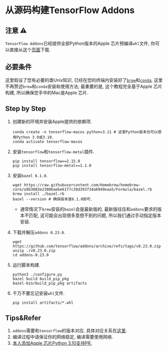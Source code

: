 # 从源码构建TensorFlow Addons

## 注意 ⚠️

`TensorFlow Addons`已经提供全部Python版本的Apple 芯片预编译`whl`文件, 你可以直接从这个[页面](https://pypi.org/project/tensorflow-addons/)下载.

## 必要条件

这里假设了您有必要的类Unix知识, 已经在您的终端内安装好了[`brew`](https://brew.sh)和[`conda`](https://github.com/conda-forge/miniforge), 这里不再赘述`brew`和`conda`安装和使用方法; 最重要的是, 这个教程完全基于Apple 芯片构建, 所以确保您手中的Mac是Apple 芯片.

## Step by Step

1. 创建新的环境并安装Apple提供的依赖项.

   ```shell
   conda create -n tensorflow-macos python=3.11 # 这里Python版本也可以使用Python 3.9或3.10.
   conda activate tensorflow-macos
   ```
   
2. 安装`tensorflow`和`tensorflow-metal`插件.

   ```shell
   pip install tensorflow==2.15.0
   pip install tensorflow-metal==1.1.0
   ```

3. 安装`bazel 6.1.0`.

   ```shell
   wget https://raw.githubusercontent.com/Homebrew/homebrew-core/a9b3083e23806aebe61f7c39d393734a6949eaa5/Formula/bazel.rb
   brew install ./bazel.rb
   bazel --version # 确保版本是6.1.0即可.
   ```

   * 通常情况下`brew`安装的`bazel`会是最新版的, 最新版往往和`addons`要求的版本不匹配, 这可能会出现很多意想不到的问题, 所以我们通过手动指定版本安装.

4. 下载并解压`addons 0.23.0`.

   ```shell
   wget https://github.com/tensorflow/addons/archive/refs/tags/v0.23.0.zip
   unzip ./v0.23.0.zip
   cd addons-0.23.0
   ```

5. 运行脚本构建.

   ```shell
   python3 ./configure.py
   bazel build build_pip_pkg
   bazel-bin/build_pip_pkg artifacts
   ```

6. 千万不要忘记安装`whl`文件.

   ```shell
   pip install artifacts/*.whl
   ```

## Tips&Refer

1. `addons`需要和`tensorflow`的版本对应. 具体对应关系在[这里](https://github.com/tensorflow/addons/blob/a5cd76d341c594f464a5c9be8e572ed5bd3f3b8b/README.md?plain=1#L80).
2. 编译过程中请保证你的网络稳定, 编译需要使用网络.
3. [本人添加Apple 芯片Python 3.10支持PR.](https://github.com/tensorflow/addons/pull/2718)

